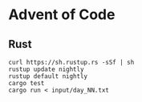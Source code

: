 # Advent of Code

## Rust

```
curl https://sh.rustup.rs -sSf | sh
rustup update nightly
rustup default nightly
cargo test
cargo run < input/day_NN.txt
```
